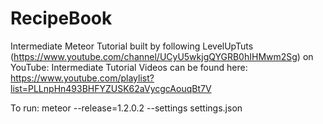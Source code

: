 # RecipeBook

Intermediate Meteor Tutorial built by following LevelUpTuts (https://www.youtube.com/channel/UCyU5wkjgQYGRB0hIHMwm2Sg) on YouTube:
Intermediate Tutorial Videos can be found here: https://www.youtube.com/playlist?list=PLLnpHn493BHFYZUSK62aVycgcAouqBt7V

To run:
    meteor --release=1.2.0.2 --settings settings.json

